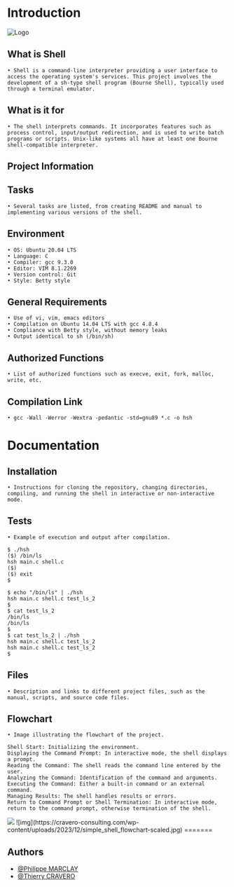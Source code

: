 
# Introduction

![Logo](https://cravero-consulting.com/wp-content/uploads/2023/12/simple_shell.jpg)

## What is Shell
	• Shell is a command-line interpreter providing a user interface to access the operating system's services. This project involves the development of a sh-type shell program (Bourne Shell), typically used through a terminal emulator.

## What is it for
	• The shell interprets commands. It incorporates features such as process control, input/output redirection, and is used to write batch programs or scripts. Unix-like systems all have at least one Bourne shell-compatible interpreter.

## Project Information

## Tasks
	• Several tasks are listed, from creating README and manual to implementing various versions of the shell.

## Environment
	• OS: Ubuntu 20.04 LTS
	• Language: C
	• Compiler: gcc 9.3.0
	• Editor: VIM 8.1.2269
	• Version control: Git
	• Style: Betty style

## General Requirements
	• Use of vi, vim, emacs editors
	• Compilation on Ubuntu 14.04 LTS with gcc 4.8.4
	• Compliance with Betty style, without memory leaks
	• Output identical to sh (/bin/sh)

## Authorized Functions
	• List of authorized functions such as execve, exit, fork, malloc, write, etc.

## Compilation Link
	• gcc -Wall -Werror -Wextra -pedantic -std=gnu89 *.c -o hsh

# Documentation

## Installation
	• Instructions for cloning the repository, changing directories, compiling, and running the shell in interactive or non-interactive mode.

## Tests
	• Example of execution and output after compilation.

	$ ./hsh
	($) /bin/ls
	hsh main.c shell.c
	($)
	($) exit
	$

	$ echo "/bin/ls" | ./hsh
	hsh main.c shell.c test_ls_2
	$
	$ cat test_ls_2
	/bin/ls
	/bin/ls
	$
	$ cat test_ls_2 | ./hsh
	hsh main.c shell.c test_ls_2
	hsh main.c shell.c test_ls_2
	$

## Files
	• Description and links to different project files, such as the manual, scripts, and source code files.

## Flowchart
	• Image illustrating the flowchart of the project.

	Shell Start: Initializing the environment.
	Displaying the Command Prompt: In interactive mode, the shell displays a prompt.
	Reading the Command: The shell reads the command line entered by the user.
	Analyzing the Command: Identification of the command and arguments.
	Executing the Command: Either a built-in command or an external command.
	Managing Results: The shell handles results or errors.
	Return to Command Prompt or Shell Termination: In interactive mode, return to the command prompt, otherwise termination of the shell.

<img src="https://cravero-consulting.com/wp-content/uploads/2023/12/simple_shell_flowchart-scaled.jpg">
	 <alt="Flowchart">
![img](https://cravero-consulting.com/wp-content/uploads/2023/12/simple_shell_flowchart-scaled.jpg)
=======
	 <alt="Flowchart">

## Authors

- [@Philippe MARCLAY](https://github.com/PhMLakeofGeneva)
- [@Thierry CRAVERO](https://github.com/SpeedCash)